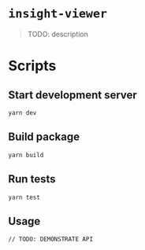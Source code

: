 # `insight-viewer`

> TODO: description

# Scripts

## Start development server

```shell
yarn dev
```

## Build package

```shell
yarn build
```

## Run tests

```shell
yarn test
```

## Usage

```
// TODO: DEMONSTRATE API
```
